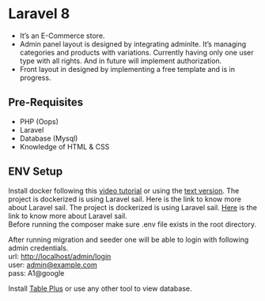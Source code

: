 # Laravel 8
- It’s an E-Commerce store.
- Admin panel layout is designed by integrating adminlte. It’s managing categories and products with variations. Currently having only one user type with all rights. And in future will implement authorization. 
- Front layout in designed by implementing a free template and is in progress.

## Pre-Requisites
- PHP (Oops)
- Laravel
- Database (Mysql)
- Knowledge of HTML & CSS

## ENV Setup
Install docker following this [video tutorial](https://www.youtube.com/watch?v=rr6AngDpgnM&t=85s) or using the [text version](https://blog.devgenius.io/kickstart-your-laravel-web-app-using-laravel-sail-30276265e588). The project is dockerized is using Laravel sail. Here is the link to know more about Laravel sail.
The project is dockerized is using Laravel sail. [Here](https://laravel.com/docs/8.x/sail#configuring-a-bash-alias) is the link to know more about Laravel sail.<br />
Before running the composer make sure .env file exists in the root directory.<br />

After running migration and seeder one will be able to login with following admin credentials.<br />
url: [http://localhost/admin/login](http://localhost/admin/login)<br />
user: admin@example.com<br />
pass: A1@google<br />

Install [Table Plus](https://tableplus.com/) or use any other tool to view database.

